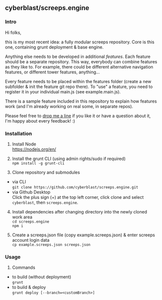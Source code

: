 
## cyberblast/screeps.engine

### Intro

Hi folks, 

this is my most recent idea: a fully modular screeps repository. 
Core is this one, containing grunt deployment & base engine. 

Anything else needs to be developed in additional *features*. 
Each feature should be a separate repository. This way, everybody can combine features as they like to. For example, there could be different alternative navigation features, or different tower features, anything... 

Every feature needs to be placed within the features folder (create a new subfolder & init the feature git repo there).
To "use" a feature, you need to register it in your individual main.js (see example.main.js). 

There is a sample feature included in this repository to explain how features work (and I'm already working on real some, in separate repos). 

Please feel free to [drop me a line](mailto:ocs@cyberblast.org) if you like it or have a question about it, I'm happy about every feedback! :) 

### Installation

1. Install Node  
  https://nodejs.org/en/

2. Install the grunt CLI (using admin rights/sudo if required)  
  `npm install -g grunt-cli`  

3. Clone repository and submodules  
  * via CLI  
    `git clone https://github.com/cyberblast/screeps.engine.git`  
  * via Github Desktop  
    Click the plus sign (+) at the top left corner, click clone and select `cyberblast`, then `screeps.engine`.  

4. Install dependencies after changing directory into the newly cloned work area  
  `cd screeps.engine`  
  `npm i`

5. Create a screeps.json file (copy example.screeps.json) & enter screeps account login data  
  `cp example.screeps.json screeps.json`

### Usage

1. Commands
  * to build (without deployment)  
  `grunt`  
  * to build & deploy  
  `grunt deploy [--branch=<customBranch>]`
  